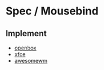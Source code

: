 
# Spec / Mousebind


## Implement

* [openbox](../../prototype/de-box/play-openbox/spec-mousebind.md)
* [xfce](../../prototype/de-basic/play-xfce/spec-mousebind.md)
* [awesomewm](../../concept/awesome-wm/demo-start/demo-config-awesome-github-master/spec-mousebind.md)
